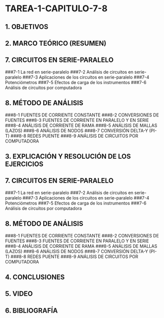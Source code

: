 # TAREA-1-CAPITULO-7-8
## 1. OBJETIVOS
## 2. MARCO TEÓRICO (RESUMEN)
## 7. CIRCUITOS EN SERIE-PARALELO
###7-1 La red en serie-paralelo 
###7-2 Análisis de circuitos en serie-paralelo 
###7-3 Aplicaciones de los circuitos en
serie-paralelo 
###7-4 Potenciómetros 
###7-5 Efectos de carga de los instrumentos 
###7-6 Análisis de circuitos por computadora 
## 8. MÉTODO DE ANÁLISIS
###8-1 FUENTES DE CORRIENTE CONSTANTE 
###8-2 CONVERSIONES DE FUENTES 
###8-3 FUENTES DE CORRIENTE EN PARALELO Y EN SERIE 
###8-4 ANÁLISIS DE CORRIENTE DE RAMA 
###8-5 ANÁLISIS DE MALLAS (LAZOS) 
###8-6 ANÁLISIS DE NODOS 
###8-7 CONVERSIÓN DELTA-Y (PI-T) 
###8-8 REDES PUENTE 
###8-9 ANÁLISIS DE CIRCUITOS POR COMPUTADORA


##  3. EXPLICACIÓN Y RESOLUCIÓN DE LOS EJERCICIOS
## 7. CIRCUITOS EN SERIE-PARALELO
###7-1 La red en serie-paralelo 
###7-2 Análisis de circuitos en serie-paralelo 
###7-3 Aplicaciones de los circuitos en
serie-paralelo 
###7-4 Potenciómetros 
###7-5 Efectos de carga de los instrumentos 
###7-6 Análisis de circuitos por computadora 
## 8. MÉTODO DE ANÁLISIS
###8-1 FUENTES DE CORRIENTE CONSTANTE 
###8-2 CONVERSIONES DE FUENTES 
###8-3 FUENTES DE CORRIENTE EN PARALELO Y EN SERIE 
###8-4 ANÁLISIS DE CORRIENTE DE RAMA 
###8-5 ANÁLISIS DE MALLAS (LAZOS) 
###8-6 ANÁLISIS DE NODOS 
###8-7 CONVERSIÓN DELTA-Y (PI-T) 
###8-8 REDES PUENTE 
###8-9 ANÁLISIS DE CIRCUITOS POR COMPUTADORA



## 4. CONCLUSIONES
## 5. VIDEO
## 6. BIBLIOGRAFÍA
